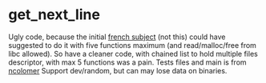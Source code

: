 # get_next_line

Ugly code, because the initial [french subject](https://cdn.intra.42.fr/pdf/pdf/6802/fr.subject.pdf)  (not this) could have suggested to do it with five functions maximum (and read/malloc/free from libc allowed).
So have a cleaner code, with chained list to hold multiple files descriptor, with max 5 functions was a pain.
Tests files and main is from [ncolomer](https://github.com/Glagan/42-get_next_line)
Support dev/random, but can may lose data on binaries.
